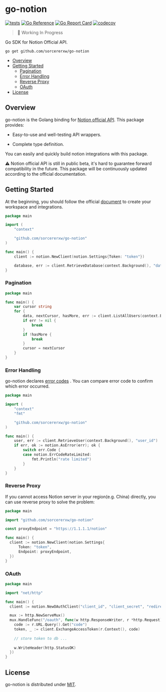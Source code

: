 # go-notion

[![tests](https://github.com/sorcererxw/go-notion/actions/workflows/tests.yaml/badge.svg)](https://github.com/sorcererxw/go-notion/actions/workflows/tests.yaml)
[![Go Reference](https://pkg.go.dev/badge/github.com/sorcererxw/go-notion.svg)](https://pkg.go.dev/github.com/sorcererxw/go-notion)
[![Go Report Card](https://goreportcard.com/badge/github.com/sorcererxw/go-notion)](https://goreportcard.com/report/github.com/sorcererxw/go-notion)
[![codecov](https://codecov.io/gh/sorcererxw/go-notion/branch/master/graph/badge.svg)](https://codecov.io/gh/sorcererxw/go-notion)

> 🚧 Working In Progress

Go SDK for Notion Official API.

```shell
go get github.com/sorcererxw/go-notion
```

* [Overview](#overview)
* [Getting Started](#getting-started)
    - [Pagination](#pagination)
    - [Error Handling](#error-handling)
    - [Reverse Proxy](#reverse-proxy)
    - [OAuth](#oauth)
* [License](#license)

## Overview

go-notion is the Golang binding
for [Notion official API](https://developers.notion.com/).
This package provides:

- Easy-to-use and well-testing API wrappers.

- Complete type definition.

You can easily and quickly build notion integrations with
this package.

⚠️ Notion official API is still in public beta, it's hard to
guarantee forward compatibility in the future. This package
will be continuously updated according to the official
documentation.

## Getting Started

At the beginning, you should follow the
official [document](https://developers.notion.com/docs) to
create your workspace and integrations.

```go
package main

import (
	"context"

	"github.com/sorcererxw/go-notion"
)

func main() {
	client := notion.NewClient(notion.Settings{Token: "token"})

	database, err := client.RetrieveDatabase(context.Background(), "database_id")
}
```

### Pagination

```go
package main

func main() {
	var cursor string
	for {
		data, nextCursor, hasMore, err := client.ListAllUsers(context.Background(), 30, cursor)
		if err != nil {
			break
		}
		if !hasMore {
			break
		}
		cursor = nextCursor
	}
}
```

### Error Handling

go-notion
declares [error codes](https://developers.notion.com/reference/errors)
. You can compare error code to confirm which error
occurred.

```go
package main

import (
	"context"
	"fmt"

	"github.com/sorcererxw/go-notion"
)

func main() {
	user, err := client.RetrieveUser(context.Background(), "user_id")
	if err, ok := notion.AsError(err); ok {
		switch err.Code {
		case notion.ErrCodeRateLimited:
			fmt.Println("rate limited")
		}
	}
}
```

### Reverse Proxy

If you cannot access Notion server in your region(e.g. China)
directly, you can use reverse proxy to solve the problem:

```go
package main

import "github.com/sorcererxw/go-notion"

const proxyEndpoint = "https://1.1.1.1/notion"

func main() {
  client := notion.NewClient(notion.Settings{
      Token: "token",
      Endpoint: proxyEndpoint,
  })
}
```

### OAuth

```go
package main

import "net/http"

func main() {
  client := notion.NewOAuthClient("client_id", "client_secret", "redirect_uri")

  mux := http.NewServeMux()
  mux.HandleFunc("/oauth", func(w http.ResponseWriter, r *http.Request) {
    code := r.URL.Query().Get("code")
    token, _ := client.ExchangeAccessToken(r.Context(), code)
    
    // store token to db ...
    
    w.WriteHeader(http.StatusOK)
  })
}
```

## License

go-notion is distributed under [MIT](./LICENSE).